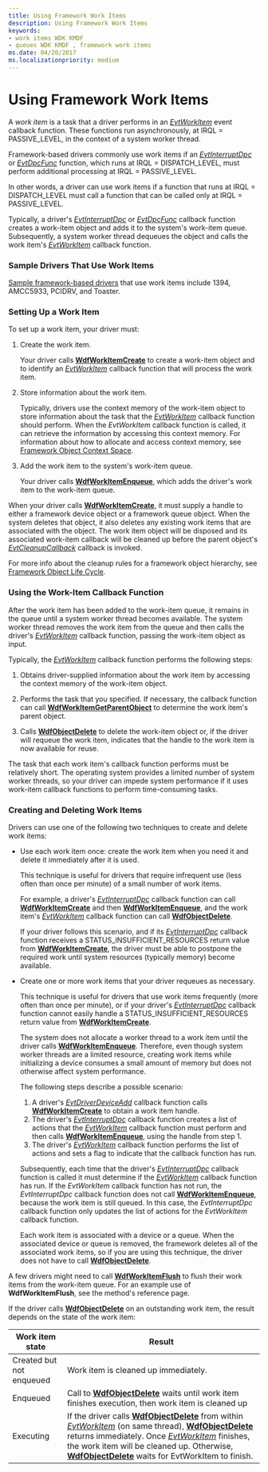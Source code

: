 ```yaml
---
title: Using Framework Work Items
description: Using Framework Work Items
keywords:
- work items WDK KMDF
- queues WDK KMDF , framework work items
ms.date: 04/20/2017
ms.localizationpriority: medium
---
```


# Using Framework Work Items





A *work item* is a task that a driver performs in an [*EvtWorkItem*](/windows-hardware/drivers/ddi/wdfworkitem/nc-wdfworkitem-evt_wdf_workitem) event callback function. These functions run asynchronously, at IRQL = PASSIVE\_LEVEL, in the context of a system worker thread.

Framework-based drivers commonly use work items if an [*EvtInterruptDpc*](/windows-hardware/drivers/ddi/wdfinterrupt/nc-wdfinterrupt-evt_wdf_interrupt_dpc) or [*EvtDpcFunc*](/windows-hardware/drivers/ddi/wdfdpc/nc-wdfdpc-evt_wdf_dpc) function, which runs at IRQL = DISPATCH\_LEVEL, must perform additional processing at IRQL = PASSIVE\_LEVEL.

In other words, a driver can use work items if a function that runs at IRQL = DISPATCH\_LEVEL must call a function that can be called only at IRQL = PASSIVE\_LEVEL.

Typically, a driver's [*EvtInterruptDpc*](/windows-hardware/drivers/ddi/wdfinterrupt/nc-wdfinterrupt-evt_wdf_interrupt_dpc) or [*EvtDpcFunc*](/windows-hardware/drivers/ddi/wdfdpc/nc-wdfdpc-evt_wdf_dpc) callback function creates a work-item object and adds it to the system's work-item queue. Subsequently, a system worker thread dequeues the object and calls the work item's [*EvtWorkItem*](/windows-hardware/drivers/ddi/wdfworkitem/nc-wdfworkitem-evt_wdf_workitem) callback function.

### Sample Drivers That Use Work Items

[Sample framework-based drivers](sample-kmdf-drivers.md) that use work items include 1394, AMCC5933, PCIDRV, and Toaster.

### <a href="" id="ddk-setting-up-a-work-item-df"></a>Setting Up a Work Item

To set up a work item, your driver must:

1.  Create the work item.

    Your driver calls [**WdfWorkItemCreate**](/windows-hardware/drivers/ddi/wdfworkitem/nf-wdfworkitem-wdfworkitemcreate) to create a work-item object and to identify an [*EvtWorkItem*](/windows-hardware/drivers/ddi/wdfworkitem/nc-wdfworkitem-evt_wdf_workitem) callback function that will process the work item.

2.  Store information about the work item.

    Typically, drivers use the context memory of the work-item object to store information about the task that the [*EvtWorkItem*](/windows-hardware/drivers/ddi/wdfworkitem/nc-wdfworkitem-evt_wdf_workitem) callback function should perform. When the *EvtWorkItem* callback function is called, it can retrieve the information by accessing this context memory. For information about how to allocate and access context memory, see [Framework Object Context Space](framework-object-context-space.md).

3.  Add the work item to the system's work-item queue.

    Your driver calls [**WdfWorkItemEnqueue**](/windows-hardware/drivers/ddi/wdfworkitem/nf-wdfworkitem-wdfworkitemenqueue), which adds the driver's work item to the work-item queue.

When your driver calls [**WdfWorkItemCreate**](/windows-hardware/drivers/ddi/wdfworkitem/nf-wdfworkitem-wdfworkitemcreate), it must supply a handle to either a framework device object or a framework queue object. When the system deletes that object, it also deletes any existing work items that are associated with the object. The work item object will be disposed and its associated work-item callback will be cleaned up before the parent object's [*EvtCleanupCallback*](/windows-hardware/drivers/ddi/wdfobject/nc-wdfobject-evt_wdf_object_context_cleanup) callback is invoked.

For more info about the cleanup rules for a framework object hierarchy, see [Framework Object Life Cycle](./framework-object-life-cycle.md).

### <a href="" id="ddk-using-the-work-item-callback-function-df"></a>Using the Work-Item Callback Function

After the work item has been added to the work-item queue, it remains in the queue until a system worker thread becomes available. The system worker thread removes the work item from the queue and then calls the driver's [*EvtWorkItem*](/windows-hardware/drivers/ddi/wdfworkitem/nc-wdfworkitem-evt_wdf_workitem) callback function, passing the work-item object as input.

Typically, the [*EvtWorkItem*](/windows-hardware/drivers/ddi/wdfworkitem/nc-wdfworkitem-evt_wdf_workitem) callback function performs the following steps:

1.  Obtains driver-supplied information about the work item by accessing the context memory of the work-item object.

2.  Performs the task that you specified. If necessary, the callback function can call [**WdfWorkItemGetParentObject**](/windows-hardware/drivers/ddi/wdfworkitem/nf-wdfworkitem-wdfworkitemgetparentobject) to determine the work item's parent object.

3.  Calls [**WdfObjectDelete**](/windows-hardware/drivers/ddi/wdfobject/nf-wdfobject-wdfobjectdelete) to delete the work-item object or, if the driver will requeue the work item, indicates that the handle to the work item is now available for reuse.

The task that each work item's callback function performs must be relatively short. The operating system provides a limited number of system worker threads, so your driver can impede system performance if it uses work-item callback functions to perform time-consuming tasks.

### <a href="" id="ddk-creating-and-deleting-work-items-df"></a>Creating and Deleting Work Items

Drivers can use one of the following two techniques to create and delete work items:

-   Use each work item once: create the work item when you need it and delete it immediately after it is used.

    This technique is useful for drivers that require infrequent use (less often than once per minute) of a small number of work items.

    For example, a driver's [*EvtInterruptDpc*](/windows-hardware/drivers/ddi/wdfinterrupt/nc-wdfinterrupt-evt_wdf_interrupt_dpc) callback function can call [**WdfWorkItemCreate**](/windows-hardware/drivers/ddi/wdfworkitem/nf-wdfworkitem-wdfworkitemcreate) and then [**WdfWorkItemEnqueue**](/windows-hardware/drivers/ddi/wdfworkitem/nf-wdfworkitem-wdfworkitemenqueue), and the work item's [*EvtWorkItem*](/windows-hardware/drivers/ddi/wdfworkitem/nc-wdfworkitem-evt_wdf_workitem) callback function can call [**WdfObjectDelete**](/windows-hardware/drivers/ddi/wdfobject/nf-wdfobject-wdfobjectdelete).

    If your driver follows this scenario, and if its [*EvtInterruptDpc*](/windows-hardware/drivers/ddi/wdfinterrupt/nc-wdfinterrupt-evt_wdf_interrupt_dpc) callback function receives a STATUS\_INSUFFICIENT\_RESOURCES return value from [**WdfWorkItemCreate**](/windows-hardware/drivers/ddi/wdfworkitem/nf-wdfworkitem-wdfworkitemcreate), the driver must be able to postpone the required work until system resources (typically memory) become available.

-   Create one or more work items that your driver requeues as necessary.

    This technique is useful for drivers that use work items frequently (more often than once per minute), or if your driver's [*EvtInterruptDpc*](/windows-hardware/drivers/ddi/wdfinterrupt/nc-wdfinterrupt-evt_wdf_interrupt_dpc) callback function cannot easily handle a STATUS\_INSUFFICIENT\_RESOURCES return value from [**WdfWorkItemCreate**](/windows-hardware/drivers/ddi/wdfworkitem/nf-wdfworkitem-wdfworkitemcreate).

    The system does not allocate a worker thread to a work item until the driver calls [**WdfWorkItemEnqueue**](/windows-hardware/drivers/ddi/wdfworkitem/nf-wdfworkitem-wdfworkitemenqueue). Therefore, even though system worker threads are a limited resource, creating work items while initializing a device consumes a small amount of memory but does not otherwise affect system performance.

    The following steps describe a possible scenario:

    1.  A driver's [*EvtDriverDeviceAdd*](/windows-hardware/drivers/ddi/wdfdriver/nc-wdfdriver-evt_wdf_driver_device_add) callback function calls [**WdfWorkItemCreate**](/windows-hardware/drivers/ddi/wdfworkitem/nf-wdfworkitem-wdfworkitemcreate) to obtain a work item handle.
    2.  The driver's [*EvtInterruptDpc*](/windows-hardware/drivers/ddi/wdfinterrupt/nc-wdfinterrupt-evt_wdf_interrupt_dpc) callback function creates a list of actions that the [*EvtWorkItem*](/windows-hardware/drivers/ddi/wdfworkitem/nc-wdfworkitem-evt_wdf_workitem) callback function must perform and then calls [**WdfWorkItemEnqueue**](/windows-hardware/drivers/ddi/wdfworkitem/nf-wdfworkitem-wdfworkitemenqueue), using the handle from step 1.
    3.  The driver's [*EvtWorkItem*](/windows-hardware/drivers/ddi/wdfworkitem/nc-wdfworkitem-evt_wdf_workitem) callback function performs the list of actions and sets a flag to indicate that the callback function has run.

    Subsequently, each time that the driver's [*EvtInterruptDpc*](/windows-hardware/drivers/ddi/wdfinterrupt/nc-wdfinterrupt-evt_wdf_interrupt_dpc) callback function is called it must determine if the [*EvtWorkItem*](/windows-hardware/drivers/ddi/wdfworkitem/nc-wdfworkitem-evt_wdf_workitem) callback function has run. If the *EvtWorkItem* callback function has not run, the *EvtInterruptDpc* callback function does not call [**WdfWorkItemEnqueue**](/windows-hardware/drivers/ddi/wdfworkitem/nf-wdfworkitem-wdfworkitemenqueue), because the work item is still queued. In this case, the *EvtInterruptDpc* callback function only updates the list of actions for the *EvtWorkItem* callback function.

    Each work item is associated with a device or a queue. When the associated device or queue is removed, the framework deletes all of the associated work items, so if you are using this technique, the driver does not have to call [**WdfObjectDelete**](/windows-hardware/drivers/ddi/wdfobject/nf-wdfobject-wdfobjectdelete).

A few drivers might need to call [**WdfWorkItemFlush**](/windows-hardware/drivers/ddi/wdfworkitem/nf-wdfworkitem-wdfworkitemflush) to flush their work items from the work-item queue. For an example use of **WdfWorkItemFlush**, see the method's reference page.

If the driver calls [**WdfObjectDelete**](/windows-hardware/drivers/ddi/wdfobject/nf-wdfobject-wdfobjectdelete) on an outstanding work item, the result depends on the state of the work item:

|Work item state|Result|
|-|-|
|Created but not enqueued|Work item is cleaned up immediately.|
|Enqueued|Call to [**WdfObjectDelete**](/windows-hardware/drivers/ddi/wdfobject/nf-wdfobject-wdfobjectdelete) waits until work item finishes execution, then work item is cleaned up|
|Executing|If the driver calls [**WdfObjectDelete**](/windows-hardware/drivers/ddi/wdfobject/nf-wdfobject-wdfobjectdelete) from within [*EvtWorkItem*](/windows-hardware/drivers/ddi/wdfworkitem/nc-wdfworkitem-evt_wdf_workitem) (on same thread), [**WdfObjectDelete**](/windows-hardware/drivers/ddi/wdfobject/nf-wdfobject-wdfobjectdelete) returns immediately. Once [*EvtWorkItem*](/windows-hardware/drivers/ddi/wdfworkitem/nc-wdfworkitem-evt_wdf_workitem) finishes, the work item will be cleaned up.  Otherwise, [**WdfObjectDelete**](/windows-hardware/drivers/ddi/wdfobject/nf-wdfobject-wdfobjectdelete) waits for EvtWorkItem to finish.|

